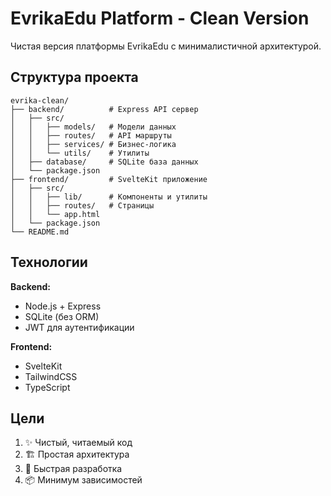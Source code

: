 # EvrikaEdu Platform - Clean Version

Чистая версия платформы EvrikaEdu с минималистичной архитектурой.

## Структура проекта

```
evrika-clean/
├── backend/          # Express API сервер
│   ├── src/
│   │   ├── models/   # Модели данных
│   │   ├── routes/   # API маршруты
│   │   ├── services/ # Бизнес-логика
│   │   └── utils/    # Утилиты
│   ├── database/     # SQLite база данных
│   └── package.json
├── frontend/         # SvelteKit приложение
│   ├── src/
│   │   ├── lib/      # Компоненты и утилиты
│   │   ├── routes/   # Страницы
│   │   └── app.html
│   └── package.json
└── README.md
```

## Технологии

**Backend:**
- Node.js + Express
- SQLite (без ORM)
- JWT для аутентификации

**Frontend:**
- SvelteKit
- TailwindCSS
- TypeScript

## Цели

1. ✨ Чистый, читаемый код
2. 🏗️ Простая архитектура
3. 🚀 Быстрая разработка
4. 📦 Минимум зависимостей
